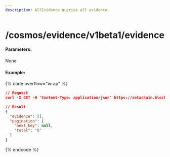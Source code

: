 ```yaml
---
description: AllEvidence queries all evidence.
---
```


# /cosmos/evidence/v1beta1/evidence

#### **Parameters:**

None

#### Example:

{% code overflow="wrap" %}
```json
// Request
curl -X GET -H 'Content-Type: application/json' https://zetachain.blockpi.network/lcd/v1/<your-api-key>/cosmos/evidence/v1beta1/evidence

// Result
{
  "evidence": [],
  "pagination": {
    "next_key": null,
    "total": "0"
  }
}
```
{% endcode %}
